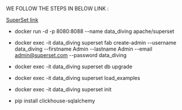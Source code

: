 WE FOLLOW THE STEPS IN BELOW LINK :

[SuperSet link](https://medium.com/geekculture/run-apache-superset-locally-in-10-minutes-30bc70ed808c)

- docker run -d -p 8080:8088 --name data_diving apache/superset

- docker exec -it data_diving superset fab create-admin --username  data_diving --firstname Admin --lastname Admin --email admin@superset.com --password data_diving

- docker exec -it data_diving superset db upgrade

- docker exec -it data_diving superset load_examples

- docker exec -it data_diving superset init

- pip install clickhouse-sqlalchemy


